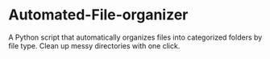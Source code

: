 # Automated-File-organizer
A Python script that automatically organizes files into categorized folders by file type. Clean up messy directories with one click.
